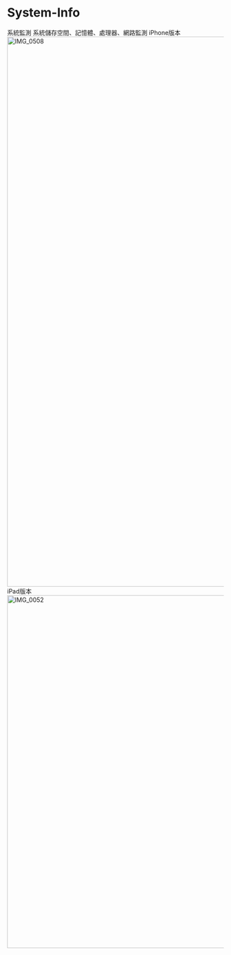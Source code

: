 # System-Info
系統監測
系統儲存空間、記憶體、處理器、網路監測
iPhone版本
<img width="590" height="1278" alt="IMG_0508" src="https://github.com/user-attachments/assets/eeb4b93a-92c3-40d3-9b97-11f6ef8c5766" />
iPad版本
<img width="1180" height="820" alt="IMG_0052" src="https://github.com/user-attachments/assets/f760cabd-4230-4e6a-93e5-17ba892914c6" />
